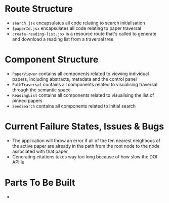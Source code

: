 # Route Structure
- `search.jsx` encapsulates all code relating to search initialisation
- `$paperId.jsx` encapsulates all code relating to paper traversal
- `create-reading-list.jsx` is a resource route that's called to generate and download a reading list from a traversal tree

# Component Structure
- `PaperViewer` contains all components related to viewing individual papers, including abstracts, metadata and the control panel
- `PathTraversal` contains all components related to visualising traversal through the semantic space
- `ReadingList` contains all components related to visualising the list of pinned papers
- `SeedSearch` contains all components related to initial search

# Current Failure States, Issues & Bugs
- The application will throw an error if all of the ten nearest neighbous of the active paper are already in the path from the root node to the node associated with that paper
- Generating citations takes way too long because of how slow the DOI API is

# Parts To Be Built
- 
